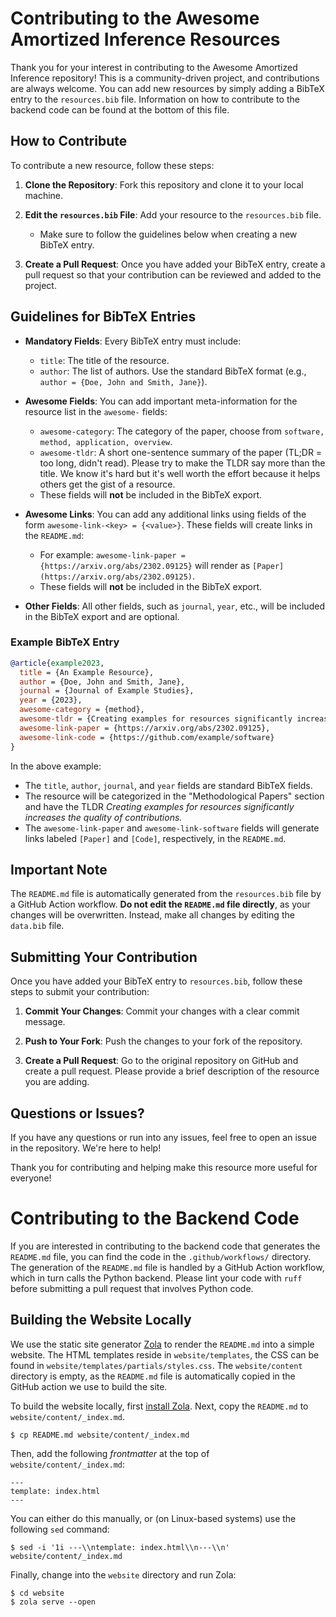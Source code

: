 # Contributing to the Awesome Amortized Inference Resources

Thank you for your interest in contributing to the Awesome Amortized Inference repository! This is a community-driven project, and contributions are always welcome. You can add new resources by simply adding a BibTeX entry to the `resources.bib` file.
Information on how to contribute to the backend code can be found at the bottom of this file.

## How to Contribute

To contribute a new resource, follow these steps:

1. **Clone the Repository**: Fork this repository and clone it to your local machine.

2. **Edit the `resources.bib` File**: Add your resource to the `resources.bib` file.

   - Make sure to follow the guidelines below when creating a new BibTeX entry.

3. **Create a Pull Request**: Once you have added your BibTeX entry, create a pull request so that your contribution can be reviewed and added to the project.

## Guidelines for BibTeX Entries

- **Mandatory Fields**: Every BibTeX entry must include:

  - `title`: The title of the resource.
  - `author`: The list of authors. Use the standard BibTeX format (e.g., `author = {Doe, John and Smith, Jane}`).

- **Awesome Fields**: You can add important meta-information for the resource list in the `awesome-` fields:
  - `awesome-category`: The category of the paper, choose from `software, method, application, overview`.
  - `awesome-tldr`: A short one-sentence summary of the paper (TL;DR = too long, didn't read). Please try to make the TLDR say more than the title. We know it's hard but it's well worth the effort because it helps others get the gist of a resource.
  - These fields will **not** be included in the BibTeX export.

- **Awesome Links**: You can add any additional links using fields of the form `awesome-link-<key> = {<value>}`. These fields will create links in the `README.md`:

  - For example: `awesome-link-paper = {https://arxiv.org/abs/2302.09125}` will render as `[Paper](https://arxiv.org/abs/2302.09125)`.
  - These fields will **not** be included in the BibTeX export.

- **Other Fields**: All other fields, such as `journal`, `year`, etc., will be included in the BibTeX export and are optional.

### Example BibTeX Entry

```bibtex
@article{example2023,
  title = {An Example Resource},
  author = {Doe, John and Smith, Jane},
  journal = {Journal of Example Studies},
  year = {2023},
  awesome-category = {method},
  awesome-tldr = {Creating examples for resources significantly increases the quality of contributions.},
  awesome-link-paper = {https://arxiv.org/abs/2302.09125},
  awesome-link-code = {https://github.com/example/software}
}
```

In the above example:

- The `title`, `author`, `journal`, and `year` fields are standard BibTeX fields.
- The resource will be categorized in the "Methodological Papers" section and have the TLDR _Creating examples for resources significantly increases the quality of contributions._
- The `awesome-link-paper` and `awesome-link-software` fields will generate links labeled `[Paper]` and `[Code]`, respectively, in the `README.md`.

## Important Note

The `README.md` file is automatically generated from the `resources.bib` file by a GitHub Action workflow. **Do not edit the `README.md` file directly**, as your changes will be overwritten. Instead, make all changes by editing the `data.bib` file.

## Submitting Your Contribution

Once you have added your BibTeX entry to `resources.bib`, follow these steps to submit your contribution:

1. **Commit Your Changes**: Commit your changes with a clear commit message.

2. **Push to Your Fork**: Push the changes to your fork of the repository.

3. **Create a Pull Request**: Go to the original repository on GitHub and create a pull request. Please provide a brief description of the resource you are adding.

## Questions or Issues?

If you have any questions or run into any issues, feel free to open an issue in the repository. We're here to help!

Thank you for contributing and helping make this resource more useful for everyone!

# Contributing to the Backend Code

If you are interested in contributing to the backend code that generates the `README.md` file, you can find the code in the `.github/workflows/` directory.
The generation of the `README.md` file is handled by a GitHub Action workflow, which in turn calls the Python backend.
Please lint your code with `ruff` before submitting a pull request that involves Python code.

## Building the Website Locally

We use the static site generator [Zola](https://www.getzola.org/) to render the `README.md` into a simple website.
The HTML templates reside in `website/templates`, the CSS can be found in `website/templates/partials/styles.css`.
The `website/content` directory is empty, as the `README.md` file is automatically copied in the GitHub action we use to build the site.

To build the website locally, first [install Zola](https://www.getzola.org/documentation/getting-started/installation/).
Next, copy the `README.md` to `website/content/_index.md`.

```
$ cp README.md website/content/_index.md
```

Then, add the following _frontmatter_ at the top of `website/content/_index.md`:

```
---
template: index.html
---
```

You can either do this manually, or (on Linux-based systems) use the following `sed` command:

```
$ sed -i '1i ---\\ntemplate: index.html\\n---\\n' website/content/_index.md
```

Finally, change into the `website` directory and run Zola:

```
$ cd website
$ zola serve --open
```
